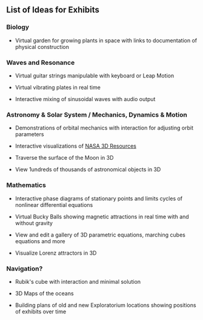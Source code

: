 ## List of Ideas for Exhibits



### Biology

* Virtual garden for growing plants in space with links to documentation of physical construction


### Waves and Resonance

* Virtual guitar strings manipulable with keyboard or Leap Motion

* Virtual vibrating plates in real time

* Interactive mixing of sinusoidal waves with audio output


### Astronomy & Solar System / Mechanics, Dynamics & Motion

* Demonstrations of orbital mechanics with interaction for adjusting orbit parameters

* Interactive visualizations of [NASA 3D Resources]( https://github.com/nasa/NASA-3D-Resources )

* Traverse the surface of the Moon in 3D

* View 1undreds of thousands of astronomical objects in 3D


### Mathematics

* Interactive phase diagrams of stationary points and limits cycles of nonlinear differential equations

* Virtual Bucky Balls showing magnetic attractions in real time with and without gravity

* View and edit a gallery of 3D parametric equations, marching cubes equations and more

* Visualize Lorenz attractors in 3D


### Navigation?

* Rubik's cube with interaction and minimal solution

* 3D Maps of the oceans

* Building plans of old and new Exploratorium locations showing positions of exhibits over time



<!--

2015-09-03/4 ~ Theo: added more items
2015-08-30 ~ Theo: added suggested potential categories

-->
